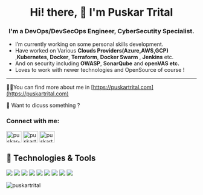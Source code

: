 <h1 align="center">Hi! there, 👋 I'm <strong> Puskar Trital</strong></h1>

<h3 align="center">I'm a <b>DevOps/DevSecOps Engineer, CyberSecutity Specialist.</b></h3>


* I’m currently working on some personal skills development.                
* Have worked on Various __Clouds Providers(Azure,AWS,GCP)__ ,__Kubernetes__, __Docker__, __Terraform__, __Docker Swarm__ , __Jenkins__  etc.
* And on security including __OWASP__,  __SonarQube__ and __openVAS etc.__
* Loves to work with newer technologies and OpenSource of course !
 
<hr/>

👨‍💻You can find more about me in  [https://puskartrital.com](https://puskartrital.com)  

💬 Want to dicuss something ?

<p align="left">
<h3 align="left">Connect with me:</h3>
<a href="https://www.linkedin.com/in/puskar-trital-35335a13a/" target="blank"><img align="center" src="https://cdn.jsdelivr.net/npm/simple-icons@3.0.1/icons/linkedin.svg" alt="puskar-trital-35335a13a" height="30" width="40" /></a>
<a href="https://facebook.com/puskartrital.com.np" target="blank"><img align="center" src="https://cdn.jsdelivr.net/npm/simple-icons@3.0.1/icons/facebook.svg" alt="puskartrital-facebook" height="30" width="40" /></a>
<a href="https://twitter.com/tritalpuskar" target="blank"><img align="center" src="https://cdn.jsdelivr.net/npm/simple-icons@3.0.1/icons/twitter.svg" alt="puskartrital-twitter" height="30" width="40" /></a>
</p>


## 🔧 Technologies & Tools

![](https://img.shields.io/badge/OS-Linux-informational?style=flat&logo=linux&logoColor=white&color=0abf53)
![](https://img.shields.io/badge/Editor-VS_Code-informational?style=flat&logo=visual-studio-code&logoColor=white&color=0abf53)
![](https://img.shields.io/badge/Shell-Bash-informational?style=flat&logo=gnu-bash&logoColor=white&color=0abf53)
![](https://img.shields.io/badge/Tools-Docker-informational?style=flat&logo=docker&logoColor=white&color=0abf53)
![](https://img.shields.io/badge/Tools-Docker_Swarm-informational?style=flat&logo=docker&logoColor=white&color=0abf53)
![](https://img.shields.io/badge/Tools-Kubernetes-informational?style=flat&logo=kubernetes&logoColor=white&color=0abf53)
![](https://img.shields.io/badge/cloud-aws-0abf53)
![](https://img.shields.io/badge/cloud-gcp-0abf53)
![](https://img.shields.io/badge/cloud-azure-0abf53)




<p><img src="https://github-readme-stats.vercel.app/api/top-langs/?username=puskartrital&layout=compact" alt="puskartrital" /></p>
